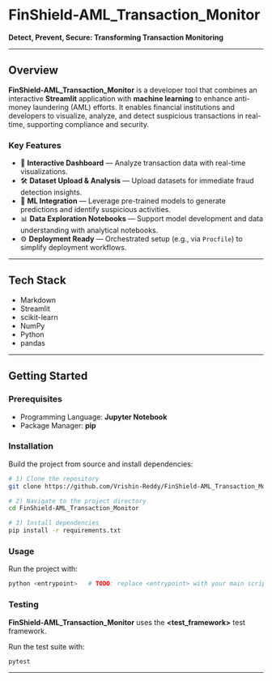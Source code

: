 # FinShield-AML_Transaction_Monitor

**Detect, Prevent, Secure: Transforming Transaction Monitoring**

---

## Overview

**FinShield-AML_Transaction_Monitor** is a developer tool that combines an interactive **Streamlit** application with **machine learning** to enhance anti-money laundering (AML) efforts. It enables financial institutions and developers to visualize, analyze, and detect suspicious transactions in real-time, supporting compliance and security.

### Key Features
- 🧩 **Interactive Dashboard** — Analyze transaction data with real-time visualizations.
- 🛠 **Dataset Upload & Analysis** — Upload datasets for immediate fraud detection insights.
- 🚀 **ML Integration** — Leverage pre-trained models to generate predictions and identify suspicious activities.
- 📊 **Data Exploration Notebooks** — Support model development and data understanding with analytical notebooks.
- ⚙ **Deployment Ready** — Orchestrated setup (e.g., via `Procfile`) to simplify deployment workflows.

---

## Tech Stack
- Markdown
- Streamlit
- scikit-learn
- NumPy
- Python
- pandas

---

## Getting Started

### Prerequisites
- Programming Language: **Jupyter Notebook**
- Package Manager: **pip**

### Installation
Build the project from source and install dependencies:

```bash
# 1) Clone the repository
git clone https://github.com/Vrishin-Reddy/FinShield-AML_Transaction_Monitor

# 2) Navigate to the project directory
cd FinShield-AML_Transaction_Monitor

# 3) Install dependencies
pip install -r requirements.txt
```

### Usage
Run the project with:

```bash
python <entrypoint>   # TODO: replace <entrypoint> with your main script (e.g., app.py)
```

### Testing
**FinShield-AML_Transaction_Monitor** uses the **<test_framework>** test framework.

Run the test suite with:
```bash
pytest
```

---

